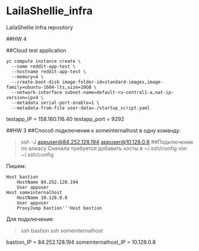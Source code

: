 # LailaShellie_infra
LailaShellie Infra repository

##HW 4

##Cloud test application
```
yc compute instance create \
  --name reddit-app-test \
  --hostname reddit-app-test \
  --memory=4 \
  --create-boot-disk image-folder-id=standard-images,image-family=ubuntu-1604-lts,size=10GB \
  --network-interface subnet-name=default-ru-central1-a,nat-ip-version=ipv4 \
  --metadata serial-port-enable=1 \
  --metadata-from-file user-data=./startup_script.yaml
```

testapp_IP = 158.160.116.40
testapp_port = 9292

##HW 3
##Способ подключения к someinternalhost в одну команду:
>ssh -J appuser@84.252.128.194 appuser@10.128.0.8
##Подключение по алиасу
Сначала требуется добавить хосты в ~/.ssh/config
>vim ~/.ssh/config

Пишем:
```
Host bastion
	HostName 84.252.128.194
    User appuser
Host someinternalhost
    HostName 10.128.0.8
    User appuser
    ProxyJump bastion'''Host bastion
```
Для подключения:
>ssh bastion
>ssh someinternalhost

bastion_IP = 84.252.128.194
someinternalhost_IP = 10.128.0.8
